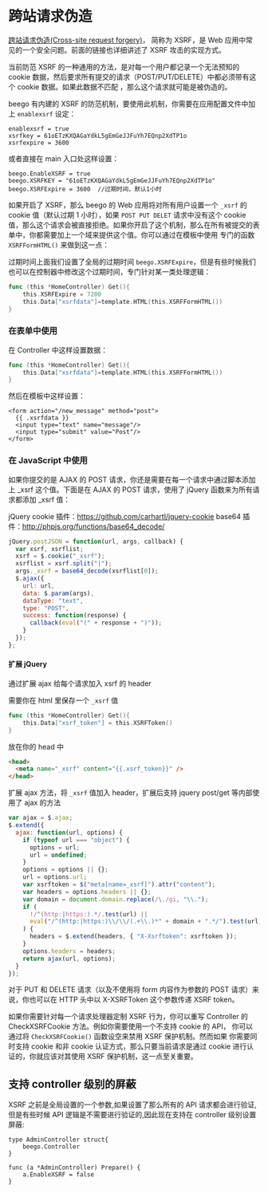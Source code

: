 # 跨站请求伪造

[跨站请求伪造(Cross-site request forgery)](http://en.wikipedia.org/wiki/Cross-site_request_forgery)， 简称为 XSRF，是 Web 应用中常见的一个安全问题。前面的链接也详细讲述了 XSRF 攻击的实现方式。

当前防范 XSRF 的一种通用的方法，是对每一个用户都记录一个无法预知的 cookie 数据，然后要求所有提交的请求（POST/PUT/DELETE）中都必须带有这个 cookie 数据。如果此数据不匹配 ，那么这个请求就可能是被伪造的。

beego 有内建的 XSRF 的防范机制，要使用此机制，你需要在应用配置文件中加上 `enablexsrf` 设定：

    enablexsrf = true
    xsrfkey = 61oETzKXQAGaYdkL5gEmGeJJFuYh7EQnp2XdTP1o
    xsrfexpire = 3600

或者直接在 main 入口处这样设置：

    beego.EnableXSRF = true
    beego.XSRFKEY = "61oETzKXQAGaYdkL5gEmGeJJFuYh7EQnp2XdTP1o"
    beego.XSRFExpire = 3600  //过期时间，默认1小时

如果开启了 XSRF，那么 beego 的 Web 应用将对所有用户设置一个 `_xsrf` 的 cookie 值（默认过期 1 小时），如果 `POST PUT DELET` 请求中没有这个 cookie 值，那么这个请求会被直接拒绝。如果你开启了这个机制，那么在所有被提交的表单中，你都需要加上一个域来提供这个值。你可以通过在模板中使用 专门的函数 `XSRFFormHTML()` 来做到这一点：

过期时间上面我们设置了全局的过期时间 `beego.XSRFExpire`，但是有些时候我们也可以在控制器中修改这个过期时间，专门针对某一类处理逻辑：

```go
func (this *HomeController) Get(){
	this.XSRFExpire = 7200
	this.Data["xsrfdata"]=template.HTML(this.XSRFFormHTML())
}
```

### 在表单中使用

在 Controller 中这样设置数据：

```go
func (this *HomeController) Get(){
    this.Data["xsrfdata"]=template.HTML(this.XSRFFormHTML())
}
```

然后在模板中这样设置：

    <form action="/new_message" method="post">
      {{ .xsrfdata }}
      <input type="text" name="message"/>
      <input type="submit" value="Post"/>
    </form>

### 在 JavaScript 中使用

如果你提交的是 AJAX 的 POST 请求，你还是需要在每一个请求中通过脚本添加上 \_xsrf 这个值。下面是在 AJAX 的 POST 请求，使用了 jQuery 函数来为所有请求都添加 \_xsrf 值：

jQuery cookie 插件：https://github.com/carhartl/jquery-cookie
base64 插件：http://phpjs.org/functions/base64_decode/

```js
jQuery.postJSON = function(url, args, callback) {
  var xsrf, xsrflist;
  xsrf = $.cookie("_xsrf");
  xsrflist = xsrf.split("|");
  args._xsrf = base64_decode(xsrflist[0]);
  $.ajax({
    url: url,
    data: $.param(args),
    dataType: "text",
    type: "POST",
    success: function(response) {
      callback(eval("(" + response + ")"));
    }
  });
};
```

#### 扩展 jQuery

通过扩展 ajax 给每个请求加入 xsrf 的 header

需要你在 html 里保存一个 `_xsrf` 值

```go
func (this *HomeController) Get(){
    this.Data["xsrf_token"] = this.XSRFToken()
}
```

放在你的 head 中

```html
<head>
  <meta name="_xsrf" content="{{.xsrf_token}}" />
</head>
```

扩展 ajax 方法，将 `_xsrf` 值加入 header，扩展后支持 jquery post/get 等内部使用了 ajax 的方法

```js
var ajax = $.ajax;
$.extend({
  ajax: function(url, options) {
    if (typeof url === "object") {
      options = url;
      url = undefined;
    }
    options = options || {};
    url = options.url;
    var xsrftoken = $("meta[name=_xsrf]").attr("content");
    var headers = options.headers || {};
    var domain = document.domain.replace(/\./gi, "\\.");
    if (
      !/^(http:|https:).*/.test(url) ||
      eval("/^(http:|https:)\\/\\/(.+\\.)*" + domain + ".*/").test(url)
    ) {
      headers = $.extend(headers, { "X-Xsrftoken": xsrftoken });
    }
    options.headers = headers;
    return ajax(url, options);
  }
});
```

对于 PUT 和 DELETE 请求（以及不使用将 form 内容作为参数的 POST 请求）来说，你也可以在 HTTP 头中以 X-XSRFToken 这个参数传递 XSRF token。

如果你需要针对每一个请求处理器定制 XSRF 行为，你可以重写 Controller 的 CheckXSRFCookie 方法。例如你需要使用一个不支持 cookie 的 API， 你可以通过将 `CheckXSRFCookie()` 函数设空来禁用 XSRF 保护机制。然而如果 你需要同时支持 cookie 和非 cookie 认证方式，那么只要当前请求是通过 cookie 进行认证的，你就应该对其使用 XSRF 保护机制，这一点至关重要。

## 支持 controller 级别的屏蔽

XSRF 之前是全局设置的一个参数,如果设置了那么所有的 API 请求都会进行验证,但是有些时候 API 逻辑是不需要进行验证的,因此现在支持在 controller 级别设置屏蔽:

```
type AdminController struct{
	beego.Controller
}

func (a *AdminController) Prepare() {
	a.EnableXSRF = false
}
```
